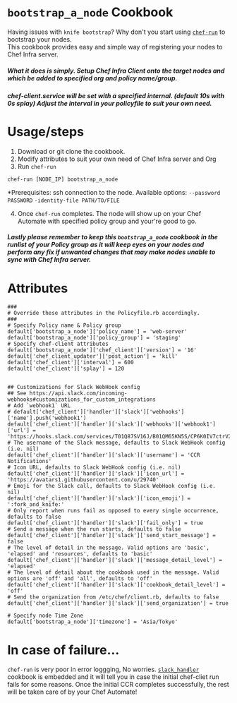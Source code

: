# `bootstrap_a_node` Cookbook

 Having issues with `knife bootstrap`? Why don't you start using [`chef-run`](https://docs.chef.io/workstation/chef_run/) to bootstrap your nodes.  		
 This cookbook provides easy and simple way of registering your nodes to Chef Infra server.

##### What it does is simply. Setup Chef Infra Client onto the target nodes and which be added to specified org and policy name/group. 
##### chef-client.service will be set with a specified internal. (default 10s with 0s splay) Adjust the interval in your policyfile to suit your own need. 

# Usage/steps
1. Download or git clone the cookbook.
2. Modify attributes to suit your own need of Chef Infra server and Org
3. Run `chef-run` 		

  ```
  chef-run [NODE_IP] bootstrap_a_node
  ``` 	

  *Prerequisites: ssh connection to the node. Available options: `--password PASSWORD` `-identity-file PATH/TO/FILE`

4. Once `chef-run` completes. The node will show up on your Chef Automate with specified policy group and your're good to go.  

##### Lastly please remember to keep this `bootstrap_a_node` cookbook in the runlist of your Policy group as it will keep eyes on your nodes and perform any fix if unwanted changes that may make nodes unable to sync with Chef Infra server. 
		
# Attributes		
		
 ```		
###
# Override these attributes in the Policyfile.rb accordingly.
###
# Specify Policy name & Policy group
default['bootstrap_a_node']['policy_name'] = 'web-server'
default['bootstrap_a_node']['policy_group'] = 'staging'
# Specify chef-client attributes
default['bootstrap_a_node']['chef_client']['version'] = '16'
default['chef_client_updater']['post_action'] = 'kill'
default['chef_client']['interval'] = 600
default['chef_client']['splay'] = 120


## Customizations for Slack WebHook config
## See https://api.slack.com/incoming-webhooks#customizations_for_custom_integrations
# Add `webhook1` URL
# default['chef_client']['handler']['slack']['webhooks']['name'].push('webhook1')
default['chef_client']['handler']['slack']['webhooks']['webhook1']['url'] = 'https://hooks.slack.com/services/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'
# The username of the Slack message, defaults to Slack WebHook config (i.e. nil)
default['chef_client']['handler']['slack']['username'] = 'CCR Notifications'
# Icon URL, defaults to Slack WebHook config (i.e. nil)
default['chef_client']['handler']['slack']['icon_url'] = 'https://avatars1.githubusercontent.com/u/29740'
# Emoji for the Slack call, defaults to Slack WebHook config (i.e. nil)
default['chef_client']['handler']['slack']['icon_emoji'] = ':fork_and_knife:'
# Only report when runs fail as opposed to every single occurrence, defaults to false
default['chef_client']['handler']['slack']['fail_only'] = true
# Send a message when the run starts, defaults to false
default['chef_client']['handler']['slack']['send_start_message'] = false
# The level of detail in the message. Valid options are 'basic', 'elapsed' and 'resources', defaults to 'basic'
default['chef_client']['handler']['slack']['message_detail_level'] = 'elapsed'
# The level of detail about the cookbook used in the message. Valid options are 'off' and 'all', defaults to 'off'
default['chef_client']['handler']['slack']['cookbook_detail_level'] = 'off'
# Send the organization from /etc/chef/client.rb, defaults to false
default['chef_client']['handler']['slack']['send_organization'] = true

# Specify node Time Zone
default['bootstrap_a_node']['timezone'] = 'Asia/Tokyo'		
 ```

# In case of failure...

`chef-run` is very poor in error loggging, No worries. [`slack_handler`](https://supermarket.chef.io/cookbooks/slack_handler) cookbook is embedded and it will tell you in case the initial chef-cliet run fails for some reasons. Once the initial CCR completes successfully, the rest will be taken care of by your Chef Automate!